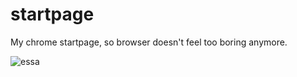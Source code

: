 # startpage
My chrome startpage, so browser doesn't feel too boring anymore.

![essa](https://i.imgur.com/nwgd3IV.png)

